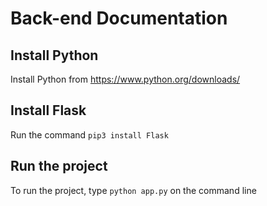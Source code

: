 # Back-end Documentation

## Install Python
Install Python from https://www.python.org/downloads/

## Install Flask
Run the command `pip3 install Flask`

## Run the project
To run the project, type `python app.py` on the command line